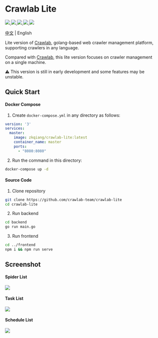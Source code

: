 # Crawlab Lite

<p>
  <a href="https://hub.docker.com/r/zkqiang/crawlab-lite" target="_blank">
    <img src="https://img.shields.io/docker/pulls/zkqiang/crawlab-lite?label=pulls&logo=docker">
  </a>
  <a href="https://github.com/crawlab-team/crawlab-lite/commits/master" target="_blank">
    <img src="https://img.shields.io/github/last-commit/crawlab-team/crawlab-lite.svg">
  </a>
  <a href="https://github.com/crawlab-team/crawlab-lite/issues?q=is%3Aissue+is%3Aopen+label%3Abug" target="_blank">
    <img src="https://img.shields.io/github/issues/crawlab-team/crawlab-lite/bug.svg?label=bugs&color=red">
  </a>
  <a href="https://github.com/crawlab-team/crawlab-lite/issues?q=is%3Aissue+is%3Aopen+label%3Aenhancement" target="_blank">
    <img src="https://img.shields.io/github/issues/crawlab-team/crawlab-lite/enhancement.svg?label=enhancements&color=cyan">
  </a>
  <a href="https://github.com/crawlab-team/crawlab-lite/blob/master/LICENSE" target="_blank">
    <img src="https://img.shields.io/github/license/crawlab-team/crawlab-lite.svg">
  </a>
</p>

[中文](https://github.com/crawlab-team/crawlab-lite/blob/master/README-zh.md) | English

Lite version of [Crawlab](https://github.com/crawlab-team/crawlab), golang-based web crawler management platform, supporting crawlers in any language.

Compared with [Crawlab](https://github.com/crawlab-team/crawlab), this lite version focuses on crawler management on a single machine.

:warning: This version is still in early development and some features may be unstable.

## Quick Start

#### Docker Compose

1. Create `docker-compose.yml` in any directory as follows:

```yaml
version: '3'
services:
  master:
    image: zkqiang/crawlab-lite:latest
    container_name: master
    ports:
      - "8080:8080"
```

2. Run the command in this directory:

```bash
docker-compose up -d
```

#### Source Code

1. Clone repository

```bash
git clone https://github.com/crawlab-team/crawlab-lite
cd crawlab-lite
```

2. Run backend

```bash
cd backend
go run main.go
```

3. Run frontend

```bash
cd ../frontend
npm i && npm run serve
```

## Screenshot

#### Spider List

![](https://github.com/crawlab-team/crawlab-docs/blob/master/assets/images/lite-spider-list.png)

#### Task List

![](https://github.com/crawlab-team/crawlab-docs/blob/master/assets/images/lite-task-list.png)

#### Schedule List

![](https://github.com/crawlab-team/crawlab-docs/blob/master/assets/images/lite-schedule-list.png)
